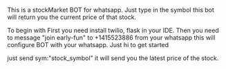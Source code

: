 This is a stockMarket BOT for whatsapp.
Just type in the symbol this bot will return you the current price of that stock.

To begin with
First you need install twilio, flask in your IDE.
Then you need to message "join early-fun" to +1415523886 from your whatsapp this will configure  BOT with your whatsapp.
Just hi to get started

just send sym:"stock_symbol" it will send you the latest price of the stock.
